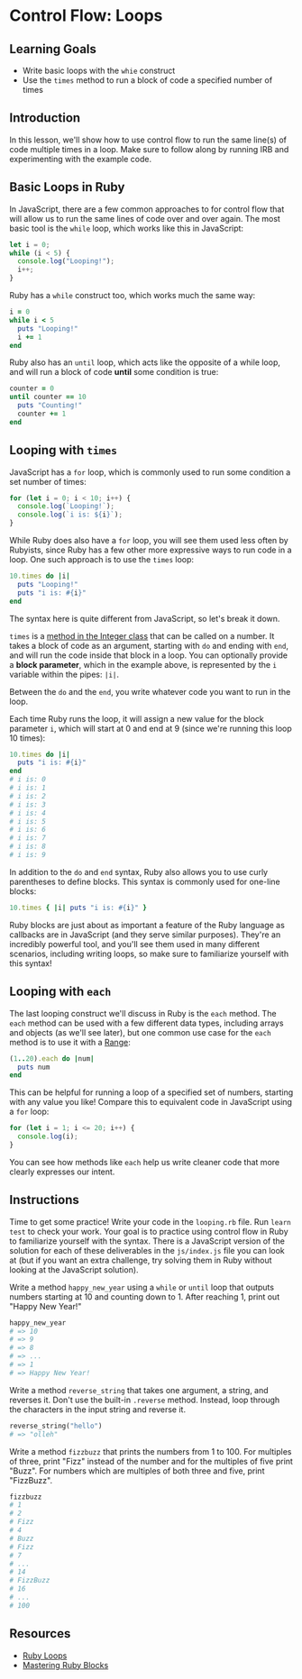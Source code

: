 # Control Flow: Loops

## Learning Goals

- Write basic loops with the `whie` construct
- Use the `times` method to run a block of code a specified number of times

## Introduction

In this lesson, we'll show how to use control flow to run the same line(s) of
code multiple times in a loop. Make sure to follow along by running IRB and
experimenting with the example code.

## Basic Loops in Ruby

In JavaScript, there are a few common approaches to for control flow that will
allow us to run the same lines of code over and over again. The most basic tool
is the `while` loop, which works like this in JavaScript:

```js
let i = 0;
while (i < 5) {
  console.log("Looping!");
  i++;
}
```

Ruby has a `while` construct too, which works much the same way:

```rb
i = 0
while i < 5
  puts "Looping!"
  i += 1
end
```

Ruby also has an `until` loop, which acts like the opposite of a while loop, and
will run a block of code **until** some condition is true:

```rb
counter = 0
until counter == 10
  puts "Counting!"
  counter += 1
end
```

## Looping with `times`

JavaScript has a `for` loop, which is commonly used to run some condition a set
number of times:

```js
for (let i = 0; i < 10; i++) {
  console.log(`Looping!`);
  console.log(`i is: ${i}`);
}
```

While Ruby does also have a `for` loop, you will see them used less often by
Rubyists, since Ruby has a few other more expressive ways to run code in a loop.
One such approach is to use the `times` loop:

```rb
10.times do |i|
  puts "Looping!"
  puts "i is: #{i}"
end
```

The syntax here is quite different from JavaScript, so let's break it down.

`times` is a [method in the Integer class][times method] that can be called on a
number. It takes a block of code as an argument, starting with `do` and ending
with `end`, and will run the code inside that block in a loop. You can
optionally provide a **block parameter**, which in the example above, is
represented by the `i` variable within the pipes: `|i|`.

Between the `do` and the `end`, you write whatever code you want to run in the
loop.

Each time Ruby runs the loop, it will assign a new value for the block parameter
`i`, which will start at 0 and end at 9 (since we're running this loop 10
times):

```rb
10.times do |i|
  puts "i is: #{i}"
end
# i is: 0
# i is: 1
# i is: 2
# i is: 3
# i is: 4
# i is: 5
# i is: 6
# i is: 7
# i is: 8
# i is: 9
```

In addition to the `do` and `end` syntax, Ruby also allows you to use curly
parentheses to define blocks. This syntax is commonly used for one-line blocks:

```rb
10.times { |i| puts "i is: #{i}" }
```

Ruby blocks are just about as important a feature of the Ruby language as
callbacks are in JavaScript (and they serve similar purposes). They're an
incredibly powerful tool, and you'll see them used in many different scenarios,
including writing loops, so make sure to familiarize yourself with this syntax!

[times method]: https://ruby-doc.org/core-2.7.3/Integer.html#method-i-times

## Looping with `each`

The last looping construct we'll discuss in Ruby is the `each` method. The
`each` method can be used with a few different data types, including arrays and
objects (as we'll see later), but one common use case for the `each` method is
to use it with a [Range][ruby range]:

```rb
(1..20).each do |num|
  puts num
end
```

This can be helpful for running a loop of a specified set of numbers, starting
with any value you like! Compare this to equivalent code in JavaScript using a
`for` loop:

```js
for (let i = 1; i <= 20; i++) {
  console.log(i);
}
```

You can see how methods like `each` help us write cleaner code that more clearly
expresses our intent.

[ruby range]: https://www.rubyguides.com/2016/06/ruby-ranges-how-do-they-work/

## Instructions

Time to get some practice! Write your code in the `looping.rb` file. Run
`learn test` to check your work. Your goal is to practice using control flow in
Ruby to familiarize yourself with the syntax. There is a JavaScript version of
the solution for each of these deliverables in the `js/index.js` file you can
look at (but if you want an extra challenge, try solving them in Ruby without
looking at the JavaScript solution).

Write a method `happy_new_year` using a `while` or `until` loop that outputs
numbers starting at 10 and counting down to 1. After reaching 1, print out
"Happy New Year!"

```rb
happy_new_year
# => 10
# => 9
# => 8
# => ...
# => 1
# => Happy New Year!
```

Write a method `reverse_string` that takes one argument, a string, and reverses
it. Don't use the built-in `.reverse` method. Instead, loop through the
characters in the input string and reverse it.

```rb
reverse_string("hello")
# => "olleh"
```

Write a method `fizzbuzz` that prints the numbers from 1 to 100. For
multiples of three, print "Fizz" instead of the number and for the multiples
of five print "Buzz". For numbers which are multiples of both three and five,
print "FizzBuzz".

```rb
fizzbuzz
# 1
# 2
# Fizz
# 4
# Buzz
# Fizz
# 7
# ...
# 14
# FizzBuzz
# 16
# ...
# 100
```

## Resources

- [Ruby Loops](https://www.rubyguides.com/ruby-tutorial/loops/)
- [Mastering Ruby Blocks](https://mixandgo.com/learn/ruby-blocks)
